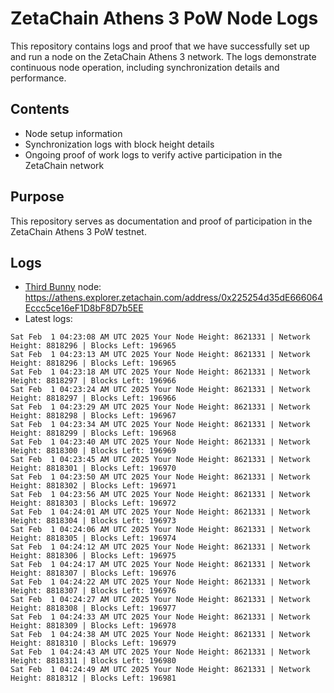 # ZetaChain Athens 3 PoW Node Logs
This repository contains logs and proof that we have successfully set up and run a node on the ZetaChain Athens 3 network. The logs demonstrate continuous node operation, including synchronization details and performance.

## Contents
- Node setup information
- Synchronization logs with block height details
- Ongoing proof of work logs to verify active participation in the ZetaChain network

## Purpose
This repository serves as documentation and proof of participation in the ZetaChain Athens 3 PoW testnet.

## Logs

- [Third Bunny](https://thirdbunny.xyz/) node: https://athens.explorer.zetachain.com/address/0x225254d35dE666064Eccc5ce16eF1D8bF8D7b5EE
- Latest logs:
```
Sat Feb  1 04:23:08 AM UTC 2025 Your Node Height: 8621331 | Network Height: 8818296 | Blocks Left: 196965
Sat Feb  1 04:23:13 AM UTC 2025 Your Node Height: 8621331 | Network Height: 8818296 | Blocks Left: 196965
Sat Feb  1 04:23:18 AM UTC 2025 Your Node Height: 8621331 | Network Height: 8818297 | Blocks Left: 196966
Sat Feb  1 04:23:24 AM UTC 2025 Your Node Height: 8621331 | Network Height: 8818297 | Blocks Left: 196966
Sat Feb  1 04:23:29 AM UTC 2025 Your Node Height: 8621331 | Network Height: 8818298 | Blocks Left: 196967
Sat Feb  1 04:23:34 AM UTC 2025 Your Node Height: 8621331 | Network Height: 8818299 | Blocks Left: 196968
Sat Feb  1 04:23:40 AM UTC 2025 Your Node Height: 8621331 | Network Height: 8818300 | Blocks Left: 196969
Sat Feb  1 04:23:45 AM UTC 2025 Your Node Height: 8621331 | Network Height: 8818301 | Blocks Left: 196970
Sat Feb  1 04:23:50 AM UTC 2025 Your Node Height: 8621331 | Network Height: 8818302 | Blocks Left: 196971
Sat Feb  1 04:23:56 AM UTC 2025 Your Node Height: 8621331 | Network Height: 8818303 | Blocks Left: 196972
Sat Feb  1 04:24:01 AM UTC 2025 Your Node Height: 8621331 | Network Height: 8818304 | Blocks Left: 196973
Sat Feb  1 04:24:06 AM UTC 2025 Your Node Height: 8621331 | Network Height: 8818305 | Blocks Left: 196974
Sat Feb  1 04:24:12 AM UTC 2025 Your Node Height: 8621331 | Network Height: 8818306 | Blocks Left: 196975
Sat Feb  1 04:24:17 AM UTC 2025 Your Node Height: 8621331 | Network Height: 8818307 | Blocks Left: 196976
Sat Feb  1 04:24:22 AM UTC 2025 Your Node Height: 8621331 | Network Height: 8818307 | Blocks Left: 196976
Sat Feb  1 04:24:27 AM UTC 2025 Your Node Height: 8621331 | Network Height: 8818308 | Blocks Left: 196977
Sat Feb  1 04:24:33 AM UTC 2025 Your Node Height: 8621331 | Network Height: 8818309 | Blocks Left: 196978
Sat Feb  1 04:24:38 AM UTC 2025 Your Node Height: 8621331 | Network Height: 8818310 | Blocks Left: 196979
Sat Feb  1 04:24:43 AM UTC 2025 Your Node Height: 8621331 | Network Height: 8818311 | Blocks Left: 196980
Sat Feb  1 04:24:49 AM UTC 2025 Your Node Height: 8621331 | Network Height: 8818312 | Blocks Left: 196981
```

